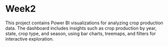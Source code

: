 # Week2
This project contains Power BI visualizations for analyzing crop production data. The dashboard includes insights such as crop production by year, state, crop type, and season, using bar charts, treemaps, and filters for interactive exploration.
